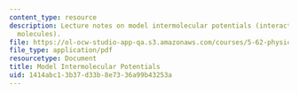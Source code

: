 ```yaml
---
content_type: resource
description: Lecture notes on model intermolecular potentials (interactions between
  molecules).
file: https://ol-ocw-studio-app-qa.s3.amazonaws.com/courses/5-62-physical-chemistry-ii-spring-2008/1414abc13b37d33b8e7336a99b43253a_18_562ln08.pdf
file_type: application/pdf
resourcetype: Document
title: Model Intermolecular Potentials
uid: 1414abc1-3b37-d33b-8e73-36a99b43253a
---
```

